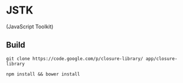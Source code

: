 # JSTK
(JavaScript Toolkit)

## Build
```shell
git clone https://code.google.com/p/closure-library/ app/closure-library
```
```shell
npm install && bower install
```






